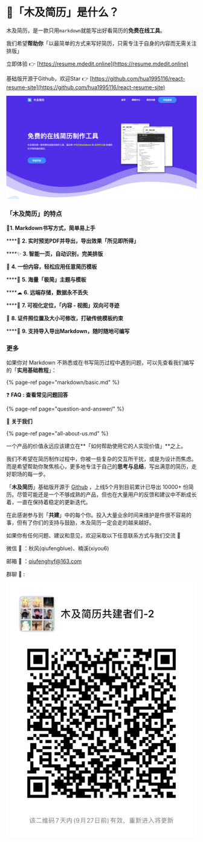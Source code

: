 # 🏅️「木及简历」是什么？

木及简历，是一款只用`markdown`就能写出好看简历的**免费在线工具**。 

我们希望**帮助你**「以最简单的方式来写好简历，只需专注于自身的内容而无需关注排版」

立即体验 👉  [https://resume.mdedit.online](https://resume.mdedit.online) 

基础版开源于Github，欢迎Star  👉 [https://github.com/hua1995116/react-resume-site](https://github.com/hua1995116/react-resume-site)

![](.gitbook/assets/jie-ping-20210904-xia-wu-6.12.05.png)

### 「木及简历」的特点

 📝**1. Markdown书写方式，简单易上手**

\*\*\*\*🚀 **2. 实时预览PDF并导出，导出效果「所见即所得」**

\*\*\*\*✨ **3. 智能一页，自动识别，完美排版**

💫 **4. 一份内容，轻松应用任意简历模板**

\*\*\*\*🎏 **5. 海量「极简」主题与模板**

\*\*\*\*☁ **6. 远端存储，数据永不丢失**

\*\*\*\*🎯 **7. 可视化定位，「内容 - 视图」双向可寻迹**

 📎 **8. 证件照位置及大小可修改，打破传统模板约束**

\*\*\*\*🥁 **9. 支持导入导出Markdown，随时随地可编写**

### 更多

如果你对 Markdown 不熟悉或在书写简历过程中遇到问题，可以先查看我们编写的「**实用基础教程**」：

{% page-ref page="markdown/basic.md" %}

❓ **FAQ : 查看常见问题回答**

{% page-ref page="question-and-answer/" %}

👫 **关于我们**

{% page-ref page="all-about-us.md" %}

一个产品的价值永远应该建立在**「如何帮助使用它的人实现价值」**之上。

我们不希望在简历制作过程中，你被一些复杂的交互所干扰，或是为设计而焦虑。而是希望帮助你聚焦核心，更多地专注于自己的**思考与总结**，写出满意的简历，走好职场的每一步。

「**木及简历**」基础版开源于 [Github](https://github.com/hua1995116/react-resume-site) ，上线5个月到目前累计已导出 10000+ 份简历。尽管可能还是一个不够成熟的产品，但也在大量用户的反馈和建议中不断成长着，一直在保持着稳定的更新迭代。

在此感谢参与到「**共建**」中的每个你。投入大量业余时间来维护是件很不容易的事，但有了你们的支持与鼓励，木及简历一定会走的越来越好。

如果你有任何问题、建议和意见，欢迎采取以下任意联系方式与我们交流 👏

微信 🌱 ：秋风\(qiufengblue\)、楠溪\(xiyou6\)

邮箱 📩 ：qiufenghyf@163.com

群聊 🏃 :  

![](.gitbook/assets/image%20%282%29.png)

